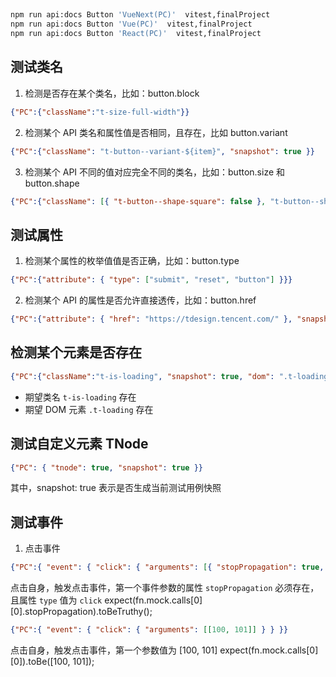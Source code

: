##

```bash
npm run api:docs Button 'VueNext(PC)'  vitest,finalProject
npm run api:docs Button 'Vue(PC)'  vitest,finalProject
npm run api:docs Button 'React(PC)'  vitest,finalProject
```

## 测试类名

1. 检测是否存在某个类名，比如：button.block

```json
{"PC":{"className":"t-size-full-width"}}
```

2. 检测某个 API 类名和属性值是否相同，且存在，比如 button.variant
```json
{"PC":{"className": "t-button--variant-${item}", "snapshot": true }}
```

3. 检测某个 API 不同的值对应完全不同的类名，比如：button.size 和 button.shape
```json
{"PC":{"className": [{ "t-button--shape-square": false }, "t-button--shape-square", "t-button--shape-round", "t-button--shape-circle" ]}}
```

## 测试属性

1. 检测某个属性的枚举值值是否正确，比如：button.type

```json
{"PC":{"attribute": { "type": ["submit", "reset", "button"] }}}
```

2. 检测某个 API 的属性是否允许直接透传，比如：button.href

```json
{"PC":{"attribute": { "href": "https://tdesign.tencent.com/" }, "snapshot": true }}
```

## 检测某个元素是否存在

```json
{"PC":{"className":"t-is-loading", "snapshot": true, "dom": ".t-loading"}}
```
- 期望类名 `t-is-loading` 存在
- 期望 DOM 元素 `.t-loading` 存在

## 测试自定义元素 TNode

```json
{"PC": { "tnode": true, "snapshot": true }}
```

其中，snapshot: true 表示是否生成当前测试用例快照

## 测试事件

1. 点击事件

```json
{"PC":{ "event": { "click": { "arguments": [{ "stopPropagation": true, "type": "click" }] } } }}
```

点击自身，触发点击事件，第一个事件参数的属性 `stopPropagation` 必须存在，且属性 `type` 值为 `click`
expect(fn.mock.calls[0][0].stopPropagation).toBeTruthy();

```json
{"PC":{ "event": { "click": { "arguments": [[100, 101]] } } }}
```
点击自身，触发点击事件，第一个参数值为 [100, 101]
expect(fn.mock.calls[0][0]).toBe([100, 101]);
